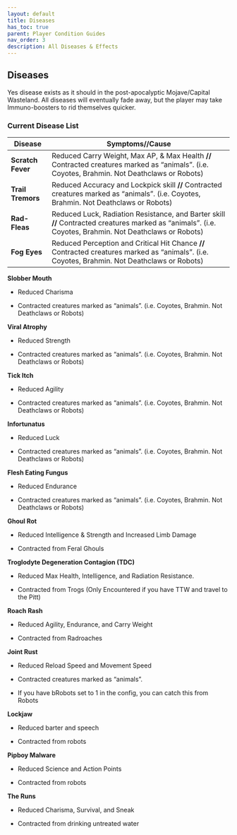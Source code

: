 ```yaml
---
layout: default
title: Diseases
has_toc: true
parent: Player Condition Guides
nav_order: 3
description: All Diseases & Effects
---
```


## **Diseases**

Yes disease exists as it should in the post-apocalyptic Mojave/Capital Wasteland. All diseases will eventually fade away, but the player may take Immuno-boosters to rid themselves quicker.

### **Current Disease List**

|Disease|Symptoms//Cause|
|--|--|
|**Scratch Fever**|Reduced Carry Weight, Max AP, & Max Health **//** Contracted creatures marked as “animals”. (i.e. Coyotes, Brahmin. Not Deathclaws or Robots)|
|**Trail Tremors**|Reduced Accuracy and Lockpick skill **//** Contracted creatures marked as “animals”. (i.e. Coyotes, Brahmin. Not Deathclaws or Robots)|
|**Rad-Fleas**|Reduced Luck, Radiation Resistance, and Barter skill **//** Contracted creatures marked as “animals”. (i.e. Coyotes, Brahmin. Not Deathclaws or Robots)|
|**Fog Eyes**|Reduced Perception and Critical Hit Chance **//** Contracted creatures marked as “animals”. (i.e. Coyotes, Brahmin. Not Deathclaws or Robots)|

**Slobber Mouth**

- Reduced Charisma

- Contracted creatures marked as “animals”. (i.e. Coyotes, Brahmin. Not Deathclaws or Robots)

**Viral Atrophy**

- Reduced Strength

- Contracted creatures marked as “animals”. (i.e. Coyotes, Brahmin. Not Deathclaws or Robots)

**Tick Itch**

- Reduced Agility

- Contracted creatures marked as “animals”. (i.e. Coyotes, Brahmin. Not Deathclaws or Robots)

**Infortunatus**

- Reduced Luck

- Contracted creatures marked as “animals”. (i.e. Coyotes, Brahmin. Not Deathclaws or Robots)

**Flesh Eating Fungus**

- Reduced Endurance

- Contracted creatures marked as “animals”. (i.e. Coyotes, Brahmin. Not Deathclaws or Robots)

**Ghoul Rot**

- Reduced Intelligence & Strength and Increased Limb Damage

- Contracted from Feral Ghouls

**Troglodyte Degeneration Contagion (TDC)**

- Reduced Max Health, Intelligence, and Radiation Resistance.

- Contracted from Trogs (Only Encountered if you have TTW and travel to the Pitt)

**Roach Rash**

- Reduced Agility, Endurance, and Carry Weight

- Contracted from Radroaches

**Joint Rust**

- Reduced Reload Speed and Movement Speed

- Contracted creatures marked as “animals”.

- If you have bRobots set to 1 in the config, you can catch this from Robots

**Lockjaw**

- Reduced barter and speech

- Contracted from robots

**Pipboy Malware**

- Reduced Science and Action Points

- Contracted from robots

**The Runs**

- Reduced Charisma, Survival, and Sneak

- Contracted from drinking untreated water

